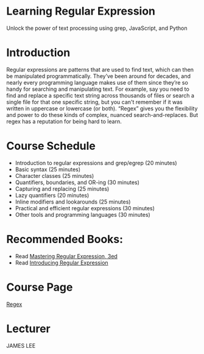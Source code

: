 # Learning Regular Expression
Unlock the power of text processing using grep, JavaScript, and Python

# Introduction
Regular expressions are patterns that are used to find text, which can then be manipulated programmatically. They’ve been around for decades, and nearly every programming language makes use of them since they’re so handy for searching and manipulating text. For example, say you need to find and replace a specific text string across thousands of files or search a single file for that one specific string, but you can't remember if it was written in uppercase or lowercase (or both). “Regex” gives you the flexibility and power to do these kinds of complex, nuanced search-and-replaces. But regex has a reputation for being hard to learn.

# Course Schedule

+ Introduction to regular expressions and grep/egrep (20 minutes)
+ Basic syntax (25 minutes)
+ Character classes (25 minutes)
+ Quantifiers, boundaries, and OR-ing (30 minutes)
+ Capturing and replacing (25 minutes)
+ Lazy quantifiers (20 minutes)
+ Inline modifiers and lookarounds (25 minutes)
+ Practical and efficient regular expressions (30 minutes)
+ Other tools and programming languages (30 minutes)

# Recommended Books:
+ Read [Mastering Regular Expression, 3ed](https://learning.oreilly.com/library/view/mastering-regular-expressions/0596528124/)
+ Read [Introducing Regular Expression](https://learning.oreilly.com/library/view/introducing-regular-expressions/9781449338879/)

# Course Page
[Regex](https://learning.oreilly.com/live-training/courses/learning-regular-expressions/0636920365082/)

# Lecturer
JAMES LEE
